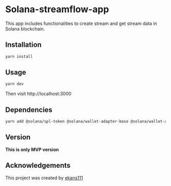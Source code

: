 # Solana-streamflow-app

This app includes functionalities to create stream and get stream data in Solana blockchain.

## Installation

```bash
yarn install
```

## Usage

```bash
yarn dev
```

Then visit http://localhost:3000

## Dependencies

```bash
yarn add @solana/spl-token @solana/wallet-adapter-base @solana/wallet-adapter-phantom @solana/web3.js @streamflow/stream @streamflow/common
```

## Version

**This is only MVP version**

## Acknowledgements

This project was created by [ekans111](https://github.com/ekans111)
